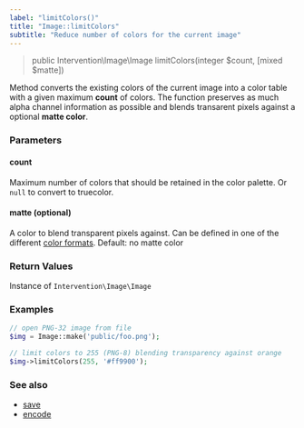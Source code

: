 ```yaml
---
label: "limitColors()"
title: "Image::limitColors"
subtitle: "Reduce number of colors for the current image"
---
```


> public Intervention\Image\Image limitColors(integer $count, [mixed $matte])

Method converts the existing colors of the current image into a color table with a given maximum **count** of colors. The function preserves as much alpha channel information as possible and blends transarent pixels against a optional **matte color**.

### Parameters

#### count
Maximum number of colors that should be retained in the color palette. Or `null` to convert to truecolor.

#### matte (optional)
A color to blend transparent pixels against. Can be defined in one of the different [color formats](/v2/getting-started/formats). Default: no matte color

### Return Values
Instance of `Intervention\Image\Image`

### Examples

```php
// open PNG-32 image from file
$img = Image::make('public/foo.png');

// limit colors to 255 (PNG-8) blending transparency against orange
$img->limitColors(255, '#ff9900');
```

### See also

- [save](/v2/api/save)
- [encode](/v2/api/encode)
